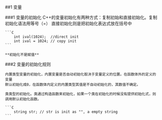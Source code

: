 ##1 变量

###1 变量的初始化
    C++的变量初始化有两种方式：复制初始和直接初始化。复制初始化语法用等号（=）
    直接初始化则是把初始化表达式放在括号中

    ```C
        int ival(1024);  //direct init
        int ival = 1024; // copy init 
    ```

    **初始化不是赋值**

###2 变量的初始化规则
    
    内置类型变量的初始化，内置变量是否自动初始化取决于变量定义的位置。在函数体外的定义的变量
    默认初始化成0，在函数体内定义的内置类型其值是不自动初始化的，其数值不确定。

    类类型的初始化。类通过构造函数来初始化，如果一个类在初始化的时候没有提供初始化式，则调用默认初始化函数。

    ```C
        string str; // str is init as "", a empty string
    ```


